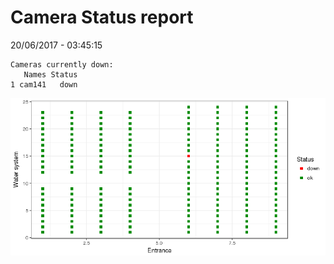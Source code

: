 Camera Status report
================
20/06/2017 - 03:45:15

    Cameras currently down:
       Names Status
    1 cam141   down

![](camreport_files/figure-markdown_github/unnamed-chunk-2-1.png)
